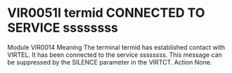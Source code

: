 # VIR0051I termid CONNECTED TO SERVICE ssssssss
Module
    VIR0014
Meaning
    The terminal termid has established contact with VIRTEL. It has been connected to the service ssssssss. This message can be suppressed by the SILENCE parameter in the VIRTCT.
Action
    None.
